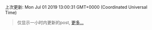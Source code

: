 
  
 上次更新: Mon Jul 01 2019 13:00:31 GMT+0000 (Coordinated Universal Time) 

 > 仅显示一小时内更新的post, [更多...](screenshots/)
  